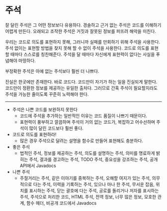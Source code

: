 # 주석
잘 달린 주석은 그 어떤 정보보다 유용하다. 경솔하고 근거 없는 주석은 코드를 이해하기 어렵게 만든다. 오래되고 조작한 주석은 거짓과 잘못된 정보를 퍼뜨려 해악을 미친다.

우리는 코드로 의도를 표현하지 못해, 그러니까 실패를 만회하기 위해 주석을 사용한다. 주석 없이는 표현할 방법을 찾지 못해 할 수 없이 주석을 사용한다. 코드로 의도를 표현할 때마다 스스로를 칭찬해준다. 주석을 달 때마다 자신에게 표현력이 없다는 사실을 푸념해야 마땅하다.

부정확한 주석은 아예 없는 주석보다 훨씬 더 나쁘다. 

진실은 한곳에만 존재한다. 바로 코드다. 코드만이 자기가 하는 일을 진실되게 말한다. 코드만이 정환한 정보를 제공하는 유일한 출처다. 그러므로 간혹 주석이 필요할지라도 주석을 가능한 줄이도록 꾸준히 노력해야 한다.
<hr/>

* 주석은 나쁜 코드를 보완하지 못한다
  * 코드에 주석을 추가하는 일반적인 이유는 코드 품질이 나쁘기 때문이다.
  * 표현력이 풍부하고 깔끔하며 주석이 거의 없는 코드가, 복잡하고 어수선하며 주석이 많이 달린 코드보다 훨씬 좋다.
* 코드로 의도를 표현하라!
  * 많은 경우 주석으로 달려는 설명을 함수로 만들어 표현해도 충분하다.
* 좋은 주석
  * 법적인 주석, 정보를 제공하는 주석, 의도를 설명하는 주석, 의미를 명료하게 밝히는 주석, 결과를 경고하는 주석, TODO 주석, 중요성을 강조하는 주석, 공개 API에서 Javadocs
* 나쁜 주석
  * 주절거리는 주석, 같은 이야기를 중복하는 주석, 오해할 여지가 있는 주석, 의무적으로 다는 주석, 이력을 기록하는 주석, 있으나 마나 한 주석, 무서운 잡음, 위치를 표시하는 주석, 닫는 괄호에 다는 주석, 공로를 돌리거나 저자를 표시하는 주석, 주석으로 처리한 코드, HTML 주석, 전역 정보, 너무 많은 정보, 모호한 관계, 함수 헤더, 비공개 코드에서 Javadocs
  

